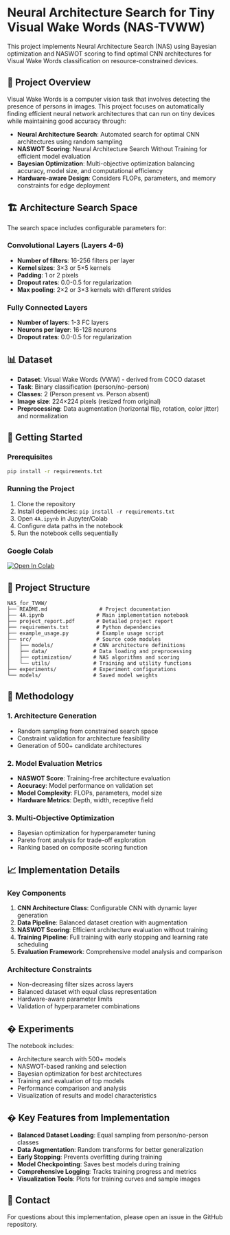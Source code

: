 # Neural Architecture Search for Tiny Visual Wake Words (NAS-TVWW)

This project implements Neural Architecture Search (NAS) using Bayesian optimization and NASWOT scoring to find optimal CNN architectures for Visual Wake Words classification on resource-constrained devices.

## 🎯 Project Overview

Visual Wake Words is a computer vision task that involves detecting the presence of persons in images. This project focuses on automatically finding efficient neural network architectures that can run on tiny devices while maintaining good accuracy through:

- **Neural Architecture Search**: Automated search for optimal CNN architectures using random sampling
- **NASWOT Scoring**: Neural Architecture Search Without Training for efficient model evaluation
- **Bayesian Optimization**: Multi-objective optimization balancing accuracy, model size, and computational efficiency
- **Hardware-aware Design**: Considers FLOPs, parameters, and memory constraints for edge deployment

## 🏗️ Architecture Search Space

The search space includes configurable parameters for:

### Convolutional Layers (Layers 4-6)
- **Number of filters**: 16-256 filters per layer
- **Kernel sizes**: 3×3 or 5×5 kernels
- **Padding**: 1 or 2 pixels
- **Dropout rates**: 0.0-0.5 for regularization
- **Max pooling**: 2×2 or 3×3 kernels with different strides

### Fully Connected Layers
- **Number of layers**: 1-3 FC layers
- **Neurons per layer**: 16-128 neurons
- **Dropout rates**: 0.0-0.5 for regularization

## 📊 Dataset

- **Dataset**: Visual Wake Words (VWW) - derived from COCO dataset
- **Task**: Binary classification (person/no-person)
- **Classes**: 2 (Person present vs. Person absent)
- **Image size**: 224×224 pixels (resized from original)
- **Preprocessing**: Data augmentation (horizontal flip, rotation, color jitter) and normalization

## 🚀 Getting Started

### Prerequisites
```bash
pip install -r requirements.txt
```

### Running the Project
1. Clone the repository
2. Install dependencies: `pip install -r requirements.txt`
3. Open `4A.ipynb` in Jupyter/Colab
4. Configure data paths in the notebook
5. Run the notebook cells sequentially

### Google Colab
[![Open In Colab](https://colab.research.google.com/assets/colab-badge.svg)](https://colab.research.google.com/github/Sadegh-rad/NAS_for_TVWW/blob/main/4A.ipynb)

## 📁 Project Structure

```
NAS_for_TVWW/
├── README.md                 # Project documentation
├── 4A.ipynb                 # Main implementation notebook
├── project_report.pdf       # Detailed project report
├── requirements.txt         # Python dependencies
├── example_usage.py         # Example usage script
├── src/                     # Source code modules
│   ├── models/             # CNN architecture definitions
│   ├── data/               # Data loading and preprocessing
│   ├── optimization/       # NAS algorithms and scoring
│   └── utils/              # Training and utility functions
├── experiments/            # Experiment configurations
└── models/                 # Saved model weights
```

## 🧠 Methodology

### 1. Architecture Generation
- Random sampling from constrained search space
- Constraint validation for architecture feasibility
- Generation of 500+ candidate architectures

### 2. Model Evaluation Metrics
- **NASWOT Score**: Training-free architecture evaluation
- **Accuracy**: Model performance on validation set
- **Model Complexity**: FLOPs, parameters, model size
- **Hardware Metrics**: Depth, width, receptive field

### 3. Multi-Objective Optimization
- Bayesian optimization for hyperparameter tuning
- Pareto front analysis for trade-off exploration
- Ranking based on composite scoring function

## 📈 Implementation Details

### Key Components

1. **CNN Architecture Class**: Configurable CNN with dynamic layer generation
2. **Data Pipeline**: Balanced dataset creation with augmentation
3. **NASWOT Scoring**: Efficient architecture evaluation without training
4. **Training Pipeline**: Full training with early stopping and learning rate scheduling
5. **Evaluation Framework**: Comprehensive model analysis and comparison

### Architecture Constraints
- Non-decreasing filter sizes across layers
- Balanced dataset with equal class representation
- Hardware-aware parameter limits
- Validation of hyperparameter combinations

## � Experiments

The notebook includes:
- Architecture search with 500+ models
- NASWOT-based ranking and selection
- Bayesian optimization for best architectures
- Training and evaluation of top models
- Performance comparison and analysis
- Visualization of results and model characteristics

## � Key Features from Implementation

- **Balanced Dataset Loading**: Equal sampling from person/no-person classes
- **Data Augmentation**: Random transforms for better generalization
- **Early Stopping**: Prevents overfitting during training
- **Model Checkpointing**: Saves best models during training
- **Comprehensive Logging**: Tracks training progress and metrics
- **Visualization Tools**: Plots for training curves and sample images

## 📧 Contact

For questions about this implementation, please open an issue in the GitHub repository.
